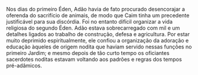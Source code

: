 ﻿Nos dias do primeiro Éden, Adão havia de fato procurado desencorajar a oferenda do sacrifício de animais, de modo que Caim tinha um precedente justificável para sua discórdia. Foi no entanto difícil organizar a vida religiosa do segundo Éden. Adão estava sobrecarregado com mil e um detalhes ligados ao trabalho de construção, defesa e agricultura. Por estar muito deprimido espiritualmente, ele confiou a organização da adoração e educação àqueles de origem nodita que haviam servido nessas funções no primeiro Jardim; e mesmo depois de tão curto tempo os oficiantes sacerdotes noditas estavam voltando aos padrões e regras dos tempos pré-adâmicos.